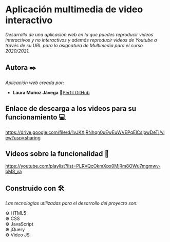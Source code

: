 # Aplicación multimedia de video interactivo

_Desarrollo de una aplicación web en la que puedes reproducir videos interactivos y no interactivos y además reproducir videos de Youtube a través de su URL para la asignatura de Multimedia para el curso 2020/2021._

## Autora ✒️

_Aplicación web creada por:_

* **Laura Muñoz Jávega** 📢[Perfil GitHub](https://lauritajavega99.github.io/)


## Enlace de descarga a los videos para su funcionamiento 💻

https://drive.google.com/file/d/1vJKXjRNhqn0uEwEuWVEPqElCsjbwDeTj/view?usp=sharing

## Videos sobre la funcionalidad 🚀

https://youtube.com/playlist?list=PLRVQcOkmXpx0MjRm8OWu7mgmwv-bM8_va


## Construido con 🛠️

_Las tecnologías utilizadas para el desarrollo del proyecto son:_

⚙️ HTML5 <br>
⚙️ CSS <br>
⚙️ JavaScript <br>
⚙️ jQuery <br>
⚙️ Video JS <br>


